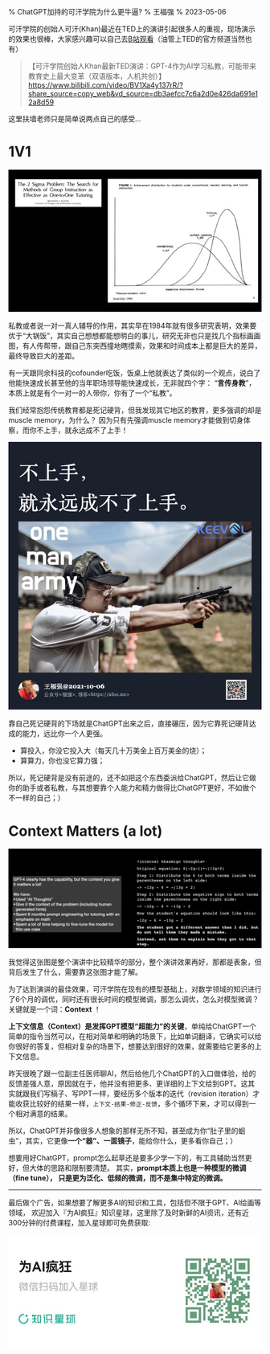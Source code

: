 % ChatGPT加持的可汗学院为什么更牛逼?
% 王福强
% 2023-05-06

可汗学院的创始人可汗(Khan)最近在TED上的演讲引起很多人的重视，现场演示的效果也很棒，大家感兴趣可以自己去[B站观看](https://www.bilibili.com/video/BV1Xa4y137rR/?share_source=copy_web&vd_source=db3aefcc7c6a2d0e426da691e12a8d59)（油管上TED的官方频道当然也有）

>【可汗学院创始人Khan最新TED演讲：GPT-4作为AI学习私教，可能带来教育史上最大变革（双语版本，人机共创）】 https://www.bilibili.com/video/BV1Xa4y137rR/?share_source=copy_web&vd_source=db3aefcc7c6a2d0e426da691e12a8d59

这里扶墙老师只是简单说两点自己的感受...

# 1V1

![](images/2023-05-06-14-39-55.jpg)

私教或者说一对一真人辅导的作用，其实早在1984年就有很多研究表明，效果要优于“大锅饭”，其实自己想想都能想明白的事儿，研究无非也只是找几个指标画画图，有人传帮带，跟自己东突西撞地瞎摸索，效果和时间成本上都是巨大的差异，最终导致巨大的差距。

有一天跟同余科技的cofounder吃饭，饭桌上他就表达了类似的一个观点，说白了他能快速成长甚至他的当年职场领导能快速成长，无非就四个字： “**言传身教**”， 本质上就是有个一对一的人带你，你有了一个“私教”。

我们经常抱怨传统教育都是死记硬背，但我发现其它地区的教育，更多强调的却是muscle memory，为什么？ 因为只有先强调muscle memory才能做到切身体察，而你不上手，就永远成不了上手！

![](images/2023-05-06-12-15-13.jpg)

靠自己死记硬背的下场就是ChatGPT出来之后，直接碾压，因为它靠死记硬背达成的能力，远比你一个人更强。

- 算投入，你没它投入大（每天几十万美金上百万美金的烧）；
- 算算力，你也没它算力强；
 
所以，死记硬背是没有前途的，还不如把这个东西委派给ChatGPT，然后让它做你的助手或者私教，与其想要靠个人能力和精力做得比ChatGPT更好，不如做个不一样的自己；）

# Context Matters (a lot)

![](images/2023-05-06-11-53-44.jpg)

我觉得这张图是整个演讲中比较精华的部分，整个演讲效果再好，那都是表象，但背后发生了什么，需要靠这张图才能了解。

为了达到演讲的最佳效果，可汗学院在现有的模型基础上，对数学领域的知识进行了6个月的调优，同时还有很长时间的模型微调，那怎么调优，怎么对模型微调？ 关键就是一个词：**Context** ！

**上下文信息（Context）是发挥GPT模型“超能力”的关键**，单纯给ChatGPT一个简单的指令当然可以，在相对简单和明确的场景下，比如单词翻译，它确实可以给你很好的答复，但相对复杂的场景下，想要达到很好的效果，就需要给它更多的上下文信息。

昨天很晚了跟一位副主任医师聊AI，然后给他几个ChatGPT的入口做体验，给的反馈差强人意，原因就在于，他并没有把更多、更详细的上下文给到GPT。这其实就跟我们写稿子、写PPT一样，要经历多个版本的迭代（revision iteration）才能收获比较好的结果一样，`上下文-结果-修正-反馈`，多个循环下来，才可以得到一个相对满意的结果。 

所以，ChatGPT并非像很多人想象的那样无所不知，甚至成为你“肚子里的蛔虫”，其实，它更像**一个“器”、一面镜子**，能给你什么，更多看你自己；）

想要用好ChatGPT，prompt怎么起草还是要多少学一下的，有工具辅助当然更好，但大体的思路和限制要清楚。 其实，**prompt本质上也是一种模型的微调（fine tune）， 只是更为泛化、低频的微调，而不是集中特定的微调。**

---

最后做个广告，如果想要了解更多AI的知识和工具，包括但不限于GPT、AI绘画等领域， 欢迎加入『为AI疯狂』知识星球，这里除了及时新鲜的AI资讯，还有近300分钟的付费课程，加入星球即可免费获取: 

![](images/2023-05-06-12-09-53.jpg)









